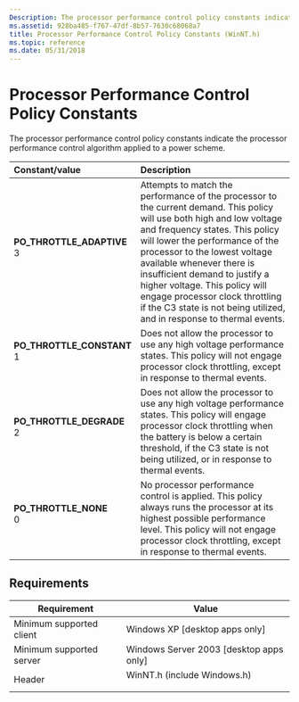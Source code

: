```yaml
---
Description: The processor performance control policy constants indicate the processor performance control algorithm applied to a power scheme.
ms.assetid: 928ba485-f767-47df-8b57-7630c68068a7
title: Processor Performance Control Policy Constants (WinNT.h)
ms.topic: reference
ms.date: 05/31/2018
---
```


# Processor Performance Control Policy Constants

The processor performance control policy constants indicate the processor performance control algorithm applied to a power scheme.



| Constant/value                                                                                                                                                                                                                             | Description                                                                                                                                                                                                                                                                                                                                                                                                                                       |
|:-------------------------------------------------------------------------------------------------------------------------------------------------------------------------------------------------------------------------------------------|:--------------------------------------------------------------------------------------------------------------------------------------------------------------------------------------------------------------------------------------------------------------------------------------------------------------------------------------------------------------------------------------------------------------------------------------------------|
| <span id="PO_THROTTLE_ADAPTIVE"></span><span id="po_throttle_adaptive"></span><dl> <dt>**PO\_THROTTLE\_ADAPTIVE**</dt> <dt>3</dt> </dl> | Attempts to match the performance of the processor to the current demand. This policy will use both high and low voltage and frequency states. This policy will lower the performance of the processor to the lowest voltage available whenever there is insufficient demand to justify a higher voltage. This policy will engage processor clock throttling if the C3 state is not being utilized, and in response to thermal events.<br/> |
| <span id="PO_THROTTLE_CONSTANT"></span><span id="po_throttle_constant"></span><dl> <dt>**PO\_THROTTLE\_CONSTANT**</dt> <dt>1</dt> </dl> | Does not allow the processor to use any high voltage performance states. This policy will not engage processor clock throttling, except in response to thermal events.<br/>                                                                                                                                                                                                                                                                 |
| <span id="PO_THROTTLE_DEGRADE"></span><span id="po_throttle_degrade"></span><dl> <dt>**PO\_THROTTLE\_DEGRADE**</dt> <dt>2</dt> </dl>    | Does not allow the processor to use any high voltage performance states. This policy will engage processor clock throttling when the battery is below a certain threshold, if the C3 state is not being utilized, or in response to thermal events.<br/>                                                                                                                                                                                    |
| <span id="PO_THROTTLE_NONE"></span><span id="po_throttle_none"></span><dl> <dt>**PO\_THROTTLE\_NONE**</dt> <dt>0</dt> </dl>             | No processor performance control is applied. This policy always runs the processor at its highest possible performance level. This policy will not engage processor clock throttling, except in response to thermal events.<br/>                                                                                                                                                                                                            |



## Requirements



| Requirement | Value |
|-------------------------------------|--------------------------------------------------------------------------------------------------------|
| Minimum supported client<br/> | Windows XP \[desktop apps only\]<br/>                                                            |
| Minimum supported server<br/> | Windows Server 2003 \[desktop apps only\]<br/>                                                   |
| Header<br/>                   | <dl> <dt>WinNT.h (include Windows.h)</dt> </dl> |



 

 




